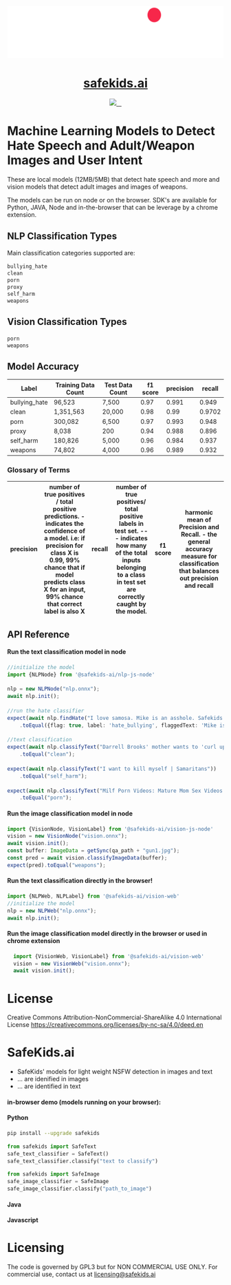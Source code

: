 <p align="center">
  <a href="https://safekids.ai">
    <picture>
      <source media="(prefers-color-scheme: dark)" srcset="logo.png">
      <img src="logo.png" height="120">
    </picture>
    <h1 align="center">safekids.ai</h1>
  </a>
</p>

<p align="center">
  <a aria-label="Safekids logo" href="https://safekids.ai">
    <img src="https://img.shields.io/badge/MADE%20BY%20SafeKids-000000.svg?style=for-the-badge&logo=Safekids&labelColor=000">
  </a>
  <a aria-label="NPM version" href="https://www.npmjs.com/package/safekids-ai">
    <img alt="" src="https://img.shields.io/npm/v/next.svg?style=for-the-badge&labelColor=000000">
  </a>
  <a aria-label="License" href="https://creativecommons.org/licenses/by-nc-sa/4.0/deed.en">
    <img alt="" src="https://img.shields.io/npm/l/next.svg?style=for-the-badge&labelColor=000000">
  </a>
  <a aria-label="Join the community on GitHub" href="https://github.com/safekids-ai/ml-models/discussions">
    <img alt="" src="https://img.shields.io/badge/Join%20the%20community-blueviolet.svg?style=for-the-badge&logo=Next.js&labelColor=000000&logoWidth=20">
  </a>
</p>

# Machine Learning Models to Detect Hate Speech and Adult/Weapon Images and User Intent

These are local models (12MB/5MB) that detect hate speech and more and vision models that detect adult images and images of weapons.

The models can be run on node or on the browser. SDK's are available for Python, JAVA, Node and in-the-browser that can be leverage by a chrome extension.

## NLP Classification Types
Main classification categories supported are:

    bullying_hate
    clean
    porn
    proxy
    self_harm
    weapons

## Vision Classification Types
    porn
    weapons

## Model Accuracy
| Label | Training Data Count | Test Data Count | f1 score | precision | recall |
|---|---|---|---|---|---|
| bullying_hate | 96,523 | 7,500 | 0.97 | 0.991 | 0.949 |
| clean | 1,351,563 | 20,000 | 0.98 | 0.99 | 0.9702 |
| porn | 300,082 | 6,500 | 0.97 | 0.993 | 0.948 |
| proxy | 8,038 | 200 | 0.94 | 0.988 | 0.896 |
| self_harm | 180,826 | 5,000 | 0.96 | 0.984 | 0.937 |
| weapons | 74,802 | 4,000 | 0.96 | 0.989 | 0.932 |

### Glossary of Terms
| precision | number of true positives / total positive predictions. - indicates the confidence of a model. i.e: if precision for class X is 0.99, 99% chance that if model predicts class X for an input, 99% chance that correct label is also X | recall | number of true positives/ total positive  labels in test set. --- indicates how many of the total inputs belonging to a class in test set are correctly caught by the model. | f1 score | harmonic mean of Precision and  Recall. - the general accuracy measure for classification that balances out precision and recall |
|---|---|---|---|---|---|

## API Reference

#### Run the text classification model in node

```typescript
//initialize the model
import {NLPNode} from '@safekids-ai/nlp-js-node'

nlp = new NLPNode("nlp.onnx");
await nlp.init();

//run the hate classifier
expect(await nlp.findHate("I love samosa. Mike is an asshole. Safekids is awesome!"))
    .toEqual({flag: true, label: 'hate_bullying', flaggedText: 'Mike is an asshole.'});

//text classification
expect(await nlp.classifyText("Darrell Brooks' mother wants to 'curl up and die' after verdict | FOX6 News Milwaukee"))
    .toEqual("clean");

expect(await nlp.classifyText("I want to kill myself | Samaritans"))
    .toEqual("self_harm");

expect(await nlp.classifyText("Milf Porn Videos: Mature Mom Sex Videos - RedTube.com"))
    .toEqual("porn");

```
#### Run the image classification model in node

```typescript
import {VisionNode, VisionLabel} from '@safekids-ai/vision-js-node'
vision = new VisionNode("vision.onnx");
await vision.init();
const buffer: ImageData = getSync(qa_path + "gun1.jpg");
const pred = await vision.classifyImageData(buffer);
expect(pred).toEqual("weapons");
```

#### Run the text classification directly in the browser!
```typescript
import {NLPWeb, NLPLabel} from '@safekids-ai/vision-web'
//initialize the model
nlp = new NLPWeb("nlp.onnx");
await nlp.init();
```
#### Run the image classification model directly in the browser or used in chrome extension

```typescript
  import {VisionWeb, VisionLabel} from '@safekids-ai/vision-web'
  vision = new VisionWeb("vision.onnx");
  await vision.init();
```


# License
Creative Commons Attribution-NonCommercial-ShareAlike 4.0 International License
https://creativecommons.org/licenses/by-nc-sa/4.0/deed.en

# SafeKids.ai

- SafeKids' models for light weight NSFW detection in images and text
- ... are idenified in images
- ... are identified in text

#### in-browser demo (models running on your browser):

#### Python

```bash
pip install --upgrade safekids
```

```python
from safekids import SafeText
safe_text_classifier = SafeText()
safe_text_classifier.classify("text to classify")
```

```python
from safekids import SafeImage
safe_image_classifier = SafeImage
safe_image_classifier.classify("path_to_image")
```


#### Java


#### Javascript



# Licensing
The code is governed by GPL3 but for NON COMMERCIAL USE ONLY. For commercial use, contact us at licensing@safekids.ai
